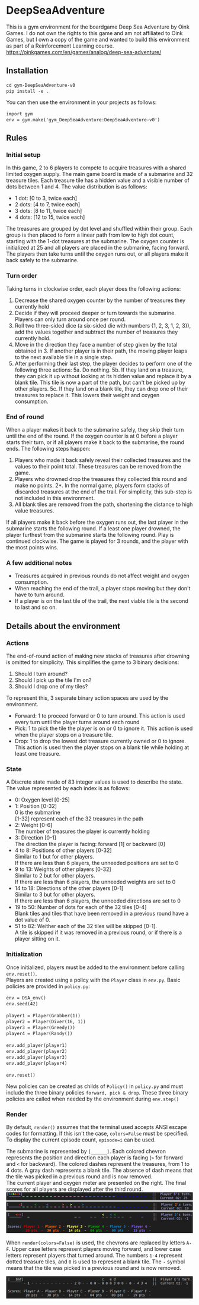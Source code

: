 # DeepSeaAdventure

This is a gym environment for the boardgame Deep Sea Adventure by Oink Games. I do not own the rights to this game and am not affiliated to Oink Games, but I own a copy of the game and wanted to build this environment as part of a Reinforcement Learning course. <br>
https://oinkgames.com/en/games/analog/deep-sea-adventure/

## Installation
```
cd gym-DeepSeaAdventure-v0
pip install -e .
```

You can then use the environment in your projects as follows:
```
import gym
env = gym.make('gym_DeepSeaAdventure:DeepSeaAdventure-v0')
```

## Rules
### Initial setup
In this game, 2 to 6 players to compete to acquire treasures with a shared limited oxygen supply. The main game board is made of a submarine and 32 treasure tiles. Each treasure tile has a hidden value and a visible number of dots between 1 and 4.
The value distribution is as follows:
  - 1 dot: [0 to 3, twice each]
  - 2 dots: [4 to 7, twice each]
  - 3 dots: [8 to 11, twice each]
  - 4 dots: [12 to 15, twice each]
  
The treasures are grouped by dot level and shuffled within their group. Each group is then placed to form a linear path from 
low to high dot count, starting with the 1-dot treasures at the submarine.
The oxygen counter is initialized at 25 and all players are placed in the submarine, facing forward.
The players then take turns until the oxygen runs out, or all players make it back safely to the submarine.

### Turn order
Taking turns in clockwise order, each player does the following actions:
  1. Decrease the shared oxygen counter by the number of treasures they currently hold
  2. Decide if they will proceed deeper or turn towards the submarine. Players can only turn around once per round.
  3. Roll two three-sided dice (a six-sided die with numbers {1, 2, 3, 1, 2, 3}), add the values together and subtract the number of treasures they currently hold.
  4. Move in the direction they face a number of step given by the total obtained in 3. If another player is in their path, the moving player leaps to the next available tile in a single step.
  5. After performing their last step, the player decides to perform one of the following three actions:
    5a. Do nothing.
    5b. If they land on a treasure, they can pick it up without looking at its hidden value and replace it by a blank tile. This tile is now a part of the path, but can't be picked up by other players.
    5c. If they land on a blank tile, they can drop one of their treasures to replace it. This lowers their weight and oxygen consumption.
 

### End of round
When a player makes it back to the submarine safely, they skip their turn until the end of the round. 
If the oxygen counter is at 0 before a player starts their turn, or if all players make it back to the submarine, the round ends.
The following steps happen:
  1. Players who made it back safely reveal their collected treasures and the values to their point total. These treasures can be removed from the game.
  2. Players who drowned drop the treasures they collected this round and make no points.
    2*. In the normal game, players form stacks of discarded treasures at the end of the trail. For simplicity, this sub-step is not included in this environment.
  3. All blank tiles are removed from the path, shortening the distance to high value treasures.

If all players make it back before the oxygen runs out, the last player in the submarine starts the following round.
If a least one player drowned, the player furthest from the submarine starts the following round. Play is continued clockwise. 
The game is played for 3 rounds, and the player with the most points wins.

### A few additional notes
- Treasures acquired in previous rounds do not affect weight and oxygen consumption.
- When reaching the end of the trail, a player stops moving but they don't have to turn around.
- If a player is on the last tile of the trail, the next viable tile is the second to last and so on.


## Details about the environment

### Actions
The end-of-round action of making new stacks of treasures after drowning is omitted for simplicity. This simplifies the game to 3 binary decisions:
  1. Should I turn around?
  2. Should I pick up the tile I'm on?
  3. Should I drop one of my tiles?

To represent this, 3 separate binary action spaces are used by the environment.

  - Forward: 1 to proceed forward or 0 to turn around. This action is used every turn until the player turns around each round
  - Pick: 1 to pick the tile the player is on or 0 to ignore it. This action is used when the player stops on a treasure tile.
  - Drop: 1 to drop the lowest dot treasure currently owned or 0 to ignore. This action is used then the player stops on a blank tile while holding at least one treasure.
  

### State
A Discrete state made of 83 integer values is used to describe the state. The value represented by each index is as follows:

  - 0: Oxygen level [0-25]
  - 1: Position [0-32]<br>
    0 is the submarine<br>
    [1-32] represent each of the 32 treasures in the path
  - 2: Weight [0-6]<br>
    The number of treasures the player is currently holding
  - 3: Direction [0-1]<br>
    The direction the player is facing: forward [1] or backward [0]
  - 4 to 8: Positions of other players [0-32]<br>
    Similar to 1 but for other players.<br>
    If there are less than 6 players, the unneeded positions are set to 0
  - 9 to 13: Weights of other players [0-32]<br>
    Similar to 2 but for other players.<br>
    If there are less than 6 players, the unneeded weights are set to 0
  - 14 to 18: Directions of the other players [0-1]<br>
    Similar to 3 but for other players.<br>
    If there are less than 6 players, the unneeded directions are set to 0
  - 19 to 50: Number of dots for each of the 32 tiles [0-4]<br>
    Blank tiles and tiles that have been removed in a previous round have a dot value of 0.
  - 51 to 82: Weither each of the 32 tiles will be skipped [0-1].<br>
    A tile is skipped if it was removed in a previous round, or if there is a player sitting on it.
    
    
### Initialization
Once initialized, players must be added to the environment before calling ```env.reset()```.<br>
Players are created using a policy with the ```Player``` class in ```env.py```. Basic policies are provided in ```policy.py```:

```
env = DSA_env()
env.seed(42)

player1 = Player(Grabber(1))
player2 = Player(Diver(16, 1))
player3 = Player(Greedy())
player4 = Player(Randy())

env.add_player(player1)
env.add_player(player2)
env.add_player(player3)
env.add_player(player4)

env.reset()
```

New policies can be created as childs of ```Policy()``` in ```policy.py``` and must include the three binary policies ```forward, pick & drop```.
These three binary policies are called when needed by the environment during ```env.step()```

### Render
By default, ```render()``` assumes that the terminal used accepts ANSI escape codes for formatting. If this isn't the case, ```colors=False``` must be specified. 
To display the current episode count, ```episode=i``` can be used.


The submarine is represented by ```[______]```. Each colored chevron represents the position and direction each player is facing (```>``` for forward and ```<``` for backward).
The colored dashes represent the treasures, from 1 to 4 dots. A gray dash represents a blank tile. The absence of dash means that the tile was picked in a previous round and is now removed.<br>
The current player and oxygen meter are presented on the right. The final scores for all players are displayed after the third round.<br>
![Initial game state for 6 players](imgs/init.png)
![Initial game state for 6 players](imgs/midround.png)
![Initial game state for 6 players](imgs/endgame.png)

When ```render(colors=False)``` is used, the chevrons are replaced by letters ```A-F```. Upper case letters represent players moving forward,
and lower case letters represent players that turned around. The numbers ```1-4``` represent dotted treasure tiles, and ```0``` is used to represent a blank tile.
The ```-``` symbol means that the tile was picked in a previous round and is now removed.

![Initial game state for 6 players](imgs/endgame_nocol.png)




  
